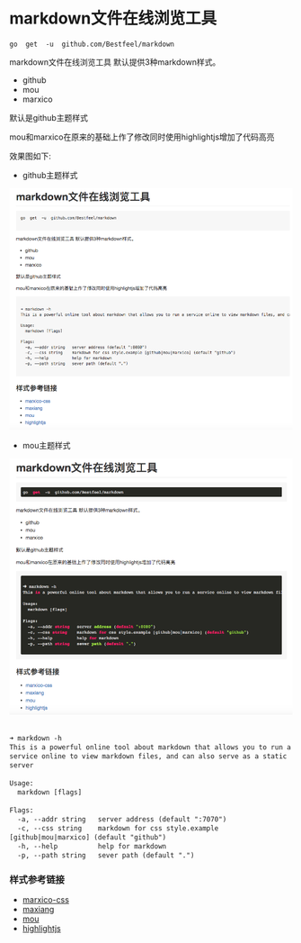 markdown文件在线浏览工具
=======================

```
go  get  -u  github.com/Bestfeel/markdown
```

markdown文件在线浏览工具
默认提供3种markdown样式。

* github
* mou
* marxico

默认是github主题样式

mou和marxico在原来的基础上作了修改同时使用highlightjs增加了代码高亮


效果图如下:

* github主题样式

![](img/img01.png)

* mou主题样式

![](img/img02.png)



```

➜ markdown -h
This is a powerful online tool about markdown that allows you to run a service online to view markdown files, and can also serve as a static server

Usage:
  markdown [flags]

Flags:
  -a, --addr string   server address (default ":7070")
  -c, --css string    markdown for css style.example [github|mou|marxico] (default "github")
  -h, --help          help for markdown
  -p, --path string   sever path (default ".")

```

### 样式参考链接

* [marxico-css](https://dn-maxiang.qbox.me/res-min/themes/marxico.css?1449717601371)
* [maxiang](https://maxiang.io/)
* [mou](https://github.com/hzlzh/MarkDown-Theme)
* [highlightjs](https://highlightjs.org/)